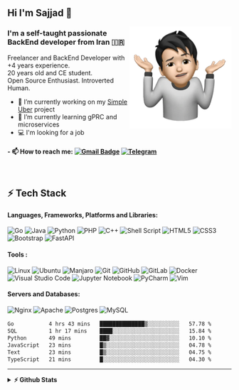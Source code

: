 ## Hi I'm Sajjad 👋

<!--
**SajjadManafi/SajjadManafi** is a ✨ _special_ ✨ repository because its `README.md` (this file) appears on your GitHub profile.

Here are some ideas to get you started:
-->

<a href="#"><img src="etc/Sajjad.png" align="right" height="230" /></a>
### I'm a self-taught passionate BackEnd developer from Iran 🇮🇷
Freelancer and BackEnd Developer with +4 years experience.<br>
20 years old and CE student.<br>
Open Source Enthusiast. Introverted Human. 


- 🔭 I’m currently working on my [Simple Uber](https://github.com/SajjadManafi/simple-uber) project 
- 🌱 I’m currently learning gPRC and microservices
- :computer: I'm looking for a job

#### - 📫 How to reach me:   [![Gmail Badge](https://img.shields.io/badge/-gmail-c14438?style=for-the-badge&logo=Gmail&logoColor=ffffff)](mailto:sajadmanafi@gmai.com) [![Telegram](https://img.shields.io/badge/telegram-1DA1F2.svg?style=for-the-badge&logoColor=ffffff)](https://t.me/itsSajjadMa)

<br>

## ⚡ Tech Stack

#### Languages, Frameworks, Platforms and Libraries: <br>
![Go](https://img.shields.io/badge/go-%2300ADD8.svg?style=for-the-badge&logo=go&logoColor=white)
![Java](https://img.shields.io/badge/java-%23ED8B00.svg?style=for-the-badge&logo=java&logoColor=white)
![Python](https://img.shields.io/badge/python-3670A0?style=for-the-badge&logo=python&logoColor=ffdd54)
![PHP](https://img.shields.io/badge/php-%23777BB4.svg?style=for-the-badge&logo=php&logoColor=white)
![C++](https://img.shields.io/badge/c++-%2300599C.svg?style=for-the-badge&logo=c%2B%2B&logoColor=white)
![Shell Script](https://img.shields.io/badge/shell_script-%23121011.svg?style=for-the-badge&logo=gnu-bash&logoColor=white)
![HTML5](https://img.shields.io/badge/html5-%23E34F26.svg?style=for-the-badge&logo=html5&logoColor=white)
![CSS3](https://img.shields.io/badge/css3-%231572B6.svg?style=for-the-badge&logo=css3&logoColor=white)
![Bootstrap](https://img.shields.io/badge/bootstrap-%23563D7C.svg?style=for-the-badge&logo=bootstrap&logoColor=white)
![FastAPI](https://img.shields.io/badge/FastAPI-005571?style=for-the-badge&logo=fastapi)

#### Tools : <br>
![Linux](https://img.shields.io/badge/Linux-FCC624?style=for-the-badge&logo=linux&logoColor=black) 
![Ubuntu](https://img.shields.io/badge/Ubuntu-E95420?style=for-the-badge&logo=ubuntu&logoColor=white)
![Manjaro](https://img.shields.io/badge/Manjaro-35BF5C?style=for-the-badge&logo=Manjaro&logoColor=white)
![Git](https://img.shields.io/badge/git-%23F05033.svg?style=for-the-badge&logo=git&logoColor=white)
![GitHub](https://img.shields.io/badge/github-%23121011.svg?style=for-the-badge&logo=github&logoColor=white)
![GitLab](https://img.shields.io/badge/gitlab-%23181717.svg?style=for-the-badge&logo=gitlab&logoColor=white)
![Docker](https://img.shields.io/badge/docker-%230db7ed.svg?style=for-the-badge&logo=docker&logoColor=white)
![Visual Studio Code](https://img.shields.io/badge/Visual%20Studio%20Code-0078d7.svg?style=for-the-badge&logo=visual-studio-code&logoColor=white)
![Jupyter Notebook](https://img.shields.io/badge/jupyter-%23FA0F00.svg?style=for-the-badge&logo=jupyter&logoColor=white)
![PyCharm](https://img.shields.io/badge/pycharm-143?style=for-the-badge&logo=pycharm&logoColor=black&color=black&labelColor=green)
![Vim](https://img.shields.io/badge/VIM-%2311AB00.svg?style=for-the-badge&logo=vim&logoColor=white)

#### Servers and  Databases: <br>
![Nginx](https://img.shields.io/badge/nginx-%23009639.svg?style=for-the-badge&logo=nginx&logoColor=white)
![Apache](https://img.shields.io/badge/apache-%23D42029.svg?style=for-the-badge&logo=apache&logoColor=white)
![Postgres](https://img.shields.io/badge/postgres-%23316192.svg?style=for-the-badge&logo=postgresql&logoColor=white)
![MySQL](https://img.shields.io/badge/mysql-%2300f.svg?style=for-the-badge&logo=mysql&logoColor=white)




<!-- <hr> -->

<!-- ### 💻 Coding Stats -->

<!--START_SECTION:waka-->

```text
Go           4 hrs 43 mins   ██████████████▒░░░░░░░░░░   57.78 %
SQL          1 hr 17 mins    ████░░░░░░░░░░░░░░░░░░░░░   15.84 %
Python       49 mins         ██▓░░░░░░░░░░░░░░░░░░░░░░   10.10 %
JavaScript   23 mins         █▒░░░░░░░░░░░░░░░░░░░░░░░   04.78 %
Text         23 mins         █▒░░░░░░░░░░░░░░░░░░░░░░░   04.75 %
TypeScript   21 mins         █░░░░░░░░░░░░░░░░░░░░░░░░   04.30 %
```

<!--END_SECTION:waka-->

<hr>

<details>	
  <summary><b>⚡ Github Stats</b></summary>
<p align=center>
  <div align=center>
    <a href="https://github.com/denvercoder1/github-readme-streak-stats" title="Go to Source">
      <img align="left" width=390 src="https://github-readme-stats.vercel.app/api?username=sajjadmanafi&count_private=true&theme=tokyonight&hide=contribs,prs" alt="zumrudu-anka" />
    </a>
    <a href="https://github.com/anuraghazra/github-readme-stats" title="Go to Source">
      <img align="right" width=320 src="https://github-readme-stats.vercel.app/api/top-langs/?username=sajjadmanafi&hide=c%23,powershell,Mathematica,Ruby,Objective-C,Objective-C%2b%2b,Cuda&title_color=61dafb&text_color=ffffff&icon_color=61dafb&bg_color=20232a&langs_count=8&layout=compact&border_color=61dafb&hide_border=true" />
    </a>
  </div>
</p>
</details>





